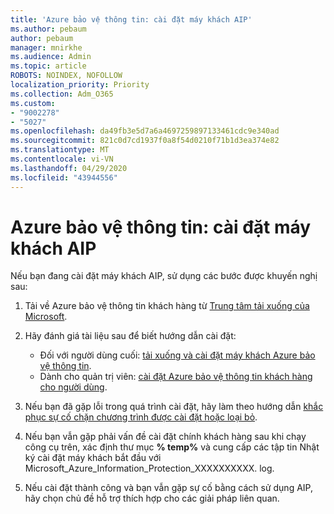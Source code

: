 ```yaml
---
title: 'Azure bảo vệ thông tin: cài đặt máy khách AIP'
ms.author: pebaum
author: pebaum
manager: mnirkhe
ms.audience: Admin
ms.topic: article
ROBOTS: NOINDEX, NOFOLLOW
localization_priority: Priority
ms.collection: Adm_O365
ms.custom:
- "9002278"
- "5027"
ms.openlocfilehash: da49fb3e5d7a6a4697259897133461cdc9e340ad
ms.sourcegitcommit: 821c0d7cd1937f0a8f54d0210f71b1d3ea374e82
ms.translationtype: MT
ms.contentlocale: vi-VN
ms.lasthandoff: 04/29/2020
ms.locfileid: "43944556"
---
```

# <a name="azure-information-protection-aip-client-installation"></a>Azure bảo vệ thông tin: cài đặt máy khách AIP

Nếu bạn đang cài đặt máy khách AIP, sử dụng các bước được khuyến nghị sau:

1. Tải về Azure bảo vệ thông tin khách hàng từ [Trung tâm tải xuống của Microsoft](https://www.microsoft.com/download/details.aspx?id=53018).

2. Hãy đánh giá tài liệu sau để biết hướng dẫn cài đặt:

    - Đối với người dùng cuối: [tải xuống và cài đặt máy khách Azure bảo vệ thông tin](https://docs.microsoft.com/azure/information-protection/rms-client/install-client-app).
    - Dành cho quản trị viên: [cài đặt Azure bảo vệ thông tin khách hàng cho người dùng](https://docs.microsoft.com/azure/information-protection/rms-client/client-admin-guide-install).

3. Nếu bạn đã gặp lỗi trong quá trình cài đặt, hãy làm theo hướng dẫn [khắc phục sự cố chặn chương trình được cài đặt hoặc loại bỏ](https://support.microsoft.com/help/17588/windows-fix-problems-that-block-programs-being-installed-or-removed).

4. Nếu bạn vẫn gặp phải vấn đề cài đặt chính khách hàng sau khi chạy công cụ trên, xác định thư mục **% temp%** và cung cấp các tập tin Nhật ký cài đặt máy khách bắt đầu với Microsoft_Azure_Information_Protection_XXXXXXXXXX. log.

5. Nếu cài đặt thành công và bạn vẫn gặp sự cố bằng cách sử dụng AIP, hãy chọn chủ đề hỗ trợ thích hợp cho các giải pháp liên quan.
